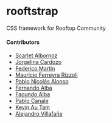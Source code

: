 # rooftstrap
CSS framework for Rooftop Community

#### Contributors

* [Scarlet Albornoz]()
* [Jorgelina Cardozo]()
* [Federico Martin]()
* [Mauricio Ferreyra Rizzoli]()
* [Pablo Nicolás Alonso]()
* [Fernando Alba]()
* [Facundo Alba]()
* [Pablo Canale]()
* [Kevin Au Tam](https://github.com/kevin-dev71)
* [Alejandro Villafañe](https://github.com/alezvi)
